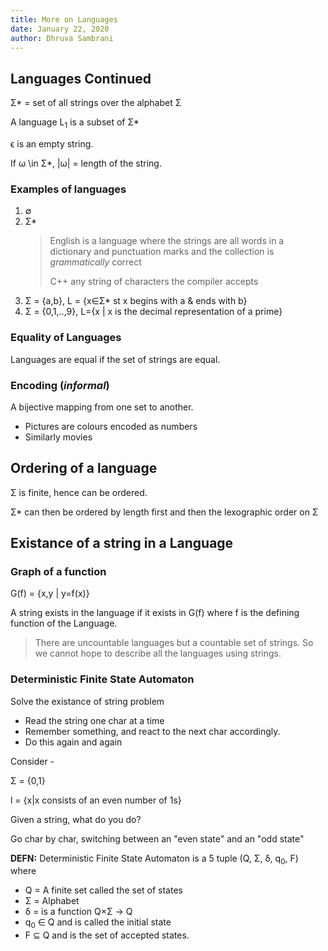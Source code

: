 ```yaml
---
title: More on Languages
date: January 22, 2020
author: Dhruva Sambrani
---
```


## Languages Continued ##

Σ\* = set of all strings over the alphabet Σ

A language L<sub>1</sub> is a subset of Σ\*

ϵ is an empty string.

If ω \in Σ\*, \|ω\| = length of the string.

### Examples of languages ###
1.  ∅
2.  Σ\*
    > English is a language where the strings are all words in a dictionary and punctuation marks and the collection is _grammatically_ correct
    >
    > C++ any string of characters the compiler accepts
3.  Σ = \{a,b\}, L = \{x∈Σ\* st x begins with a & ends with b\}
4.  Σ = \{0,1,..,9\}, L=\{x \| x is the decimal representation of a prime\}

### Equality of Languages ###
Languages are equal if the set of strings are equal.

### Encoding (_informal_) ###
A bijective mapping from one set to another.
-   Pictures are colours encoded as numbers
-   Similarly movies

## Ordering of a language ##
Σ is finite, hence can be ordered.

Σ* can then be ordered by length first and then the lexographic order on Σ

## Existance of a string in a Language ##
### Graph of a function ###
G(f) = \{x,y \| y=f(x)\}

A string exists in the language if it exists in G(f) where f is the defining function of the Language.

> There are uncountable languages but a countable set of strings.
> So we cannot hope to describe all the languages using strings.

### Deterministic Finite State Automaton ###

Solve the existance of string problem
-   Read the string one char at a time
-   Remember something, and react to the next char accordingly.
-   Do this again and again

Consider -

Σ = \{0,1\}

l = \{x\|x consists of an even number of 1s\}

Given a string, what do you do?

Go char by char, switching between an "even state" and an "odd state"

**DEFN:** Deterministic Finite State Automaton is a 5 tuple (Q, Σ, δ, q<sub>0</sub>, F) where

-   Q = A finite set called the set of states
-   Σ = Alphabet
-   δ = is a function Q×Σ → Q
-   q<sub>0</sub> ∈ Q and is called the initial state
-   F ⊆ Q and is the set of accepted states.
